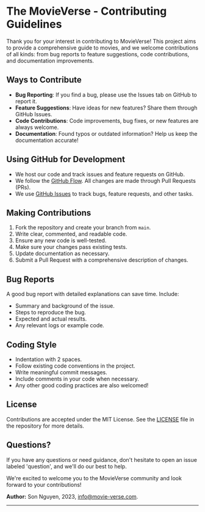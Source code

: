 # The MovieVerse - Contributing Guidelines

Thank you for your interest in contributing to MovieVerse! This project aims to provide a comprehensive guide to movies, and we welcome contributions of all kinds: from bug reports to feature suggestions, code contributions, and documentation improvements.

## Ways to Contribute
- **Bug Reporting**: If you find a bug, please use the Issues tab on GitHub to report it.
- **Feature Suggestions**: Have ideas for new features? Share them through GitHub Issues.
- **Code Contributions**: Code improvements, bug fixes, or new features are always welcome.
- **Documentation**: Found typos or outdated information? Help us keep the documentation accurate!

## Using GitHub for Development
- We host our code and track issues and feature requests on GitHub.
- We follow the [GitHub Flow](https://guides.github.com/introduction/flow/index.html). All changes are made through Pull Requests (PRs).
- We use [GitHub Issues](https://guides.github.com/features/issues/) to track bugs, feature requests, and other tasks.

## Making Contributions
1. Fork the repository and create your branch from `main`.
2. Write clear, commented, and readable code.
3. Ensure any new code is well-tested.
4. Make sure your changes pass existing tests.
5. Update documentation as necessary.
6. Submit a Pull Request with a comprehensive description of changes.

## Bug Reports
A good bug report with detailed explanations can save time. Include:
- Summary and background of the issue.
- Steps to reproduce the bug.
- Expected and actual results.
- Any relevant logs or example code.

## Coding Style
- Indentation with 2 spaces.
- Follow existing code conventions in the project.
- Write meaningful commit messages.
- Include comments in your code when necessary.
- Any other good coding practices are also welcomed!

## License
Contributions are accepted under the MIT License. See the [LICENSE](https://hoangsonww.github.io/The-MovieVerse-Database/LICENSE) file in the repository for more details.

## Questions?
If you have any questions or need guidance, don't hesitate to open an issue labeled 'question', and we'll do our best to help.

We're excited to welcome you to the MovieVerse community and look forward to your contributions!

**Author:** Son Nguyen, 2023, [info@movie-verse.com](mailto:info@movie-verse.com).

---